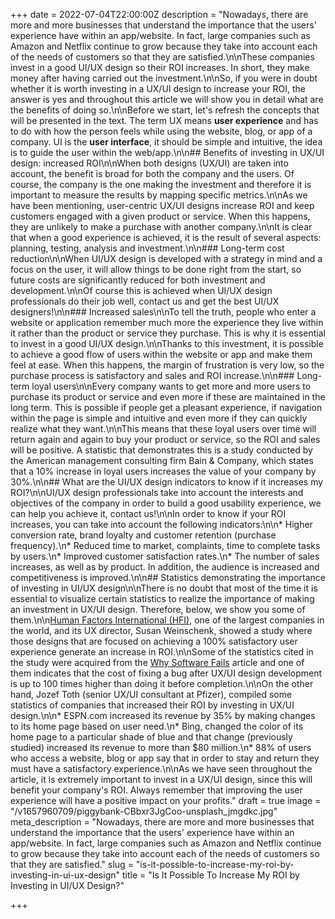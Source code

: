 +++
date = 2022-07-04T22:00:00Z
description = "Nowadays, there are more and more businesses that understand the importance that the users' experience have within an app/website. In fact, large companies such as Amazon and Netflix continue to grow because they take into account each of the needs of customers so that they are satisfied.\n\nThese companies invest in a good UI/UX design so their ROI increases. In short, they make money after having carried out the investment.\n\nSo, if you were in doubt whether it is worth investing in a UX/UI design to increase your ROI, the answer is yes and throughout this article we will show you in detail what are the benefits of doing so.\n\nBefore we start, let's refresh the concepts that will be presented in the text. The term UX means **user experience** and has to do with how the person feels while using the website, blog, or app of a company. UI is the **user interface**, it should be simple and intuitive, the idea is to guide the user within the web/app.\n\n## Benefits of investing in UX/UI design: increased ROI\n\nWhen both designs (UX/UI) are taken into account, the benefit is broad for both the company and the users. Of course, the company is the one making the investment and therefore it is important to measure the results by mapping specific metrics.\n\nAs we have been mentioning, user-centric UX/UI designs increase ROI and keep customers engaged with a given product or service. When this happens, they are unlikely to make a purchase with another company.\n\nIt is clear that when a good experience is achieved, it is the result of several aspects: planning, testing, analysis and investment.\n\n### Long-term cost reduction\n\nWhen UI/UX design is developed with a strategy in mind and a focus on the user, it will allow things to be done right from the start, so future costs are significantly reduced for both investment and development.\n\nOf course this is achieved when UI/UX design professionals do their job well, contact us and get the best UI/UX designers!\n\n### Increased sales\n\nTo tell the truth, people who enter a website or application remember much more the experience they live within it rather than the product or service they purchase. This is why it is essential to invest in a good UI/UX design.\n\nThanks to this investment, it is possible to achieve a good flow of users within the website or app and make them feel at ease. When this happens, the margin of frustration is very low, so the purchase process is satisfactory and sales and ROI increase.\n\n### Long-term loyal users\n\nEvery company wants to get more and more users to purchase its product or service and even more if these are maintained in the long term. This is possible if people get a pleasant experience, if navigation within the page is simple and intuitive and even more if they can quickly realize what they want.\n\nThis means that these loyal users over time will return again and again to buy your product or service, so the ROI and sales will be positive. A statistic that demonstrates this is a study conducted by the American management consulting firm Bain & Company, which states that a 10% increase in loyal users increases the value of your company by 30%.\n\n## What are the UI/UX design indicators to know if it increases my ROI?\n\nUI/UX design professionals take into account the interests and objectives of the company in order to build a good usability experience, we can help you achieve it, contact us!\n\nIn order to know if your ROI increases, you can take into account the following indicators:\n\n* Higher conversion rate, brand loyalty and customer retention (purchase frequency).\n* Reduced time to market, complaints, time to complete tasks by users.\n* Improved customer satisfaction rates.\n* The number of sales increases, as well as by product. In addition, the audience is increased and competitiveness is improved.\n\n## Statistics demonstrating the importance of investing in UI/UX design\n\nThere is no doubt that most of the time it is essential to visualize certain statistics to realize the importance of making an investment in UX/UI design. Therefore, below, we show you some of them.\n\n[Human Factors International (HFI)](https://www.humanfactors.com/), one of the largest companies in the world, and its UX director, Susan Weinschenk, showed a study where those designs that are focused on achieving a 100% satisfactory user experience generate an increase in ROI.\n\nSome of the statistics cited in the study were acquired from the [Why Software Fails](http://spectrum.ieee.org/computing/software/why-software-fails) article and one of them indicates that the cost of fixing a bug after UX/UI design development is up to 100 times higher than doing it before completion.\n\nOn the other hand, Jozef Toth (senior UX/UI consultant at Pfizer), compiled some statistics of companies that increased their ROI by investing in UX/UI design.\n\n* ESPN.com increased its revenue by 35% by making changes to its home page based on user need.\n* Bing, changed the color of its home page to a particular shade of blue and that change (previously studied) increased its revenue to more than $80 million.\n* 88% of users who access a website, blog or app say that in order to stay and return they must have a satisfactory experience.\n\nAs we have seen throughout the article, it is extremely important to invest in a UX/UI design, since this will benefit your company's ROI. Always remember that improving the user experience will have a positive impact on your profits."
draft = true
image = "/v1657960709/piggybank-CBbxr3JgCoo-unsplash_jmgdkc.jpg"
meta_description = "Nowadays, there are more and more businesses that understand the importance that the users' experience have within an app/website. In fact, large companies such as Amazon and Netflix continue to grow because they take into account each of the needs of customers so that they are satisfied."
slug = "is-it-possible-to-increase-my-roi-by-investing-in-ui-ux-design"
title = "Is It Possible To Increase My ROI by Investing in UI/UX Design?"

+++
